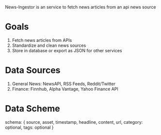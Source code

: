 News-Ingestor is an service to fetch news articles from an api news source


# Goals

1. Fetch news articles from APIs 
2. Standardize and clean news sources 
3. Store in database or export as JSON for other services


# Data Sources

1. General News: NewsAPI, RSS Feeds, Reddit/Twitter
2. Finance: Finnhub, Alpha Vantage, Yahoo Finance API


# Data Scheme

schema: 
{
    source,
    asset,
    timestamp,
    headline,
    content,
    url,
    category: optional,
    tags: optional
}


